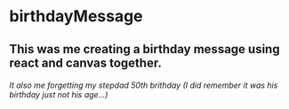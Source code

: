 # birthdayMessage

## This was me creating a birthday message using react and canvas together.

###### It also me forgetting my stepdad 50th brithday (I did remember it was his birthday just not his age...)
